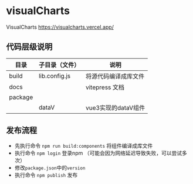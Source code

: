 # visualCharts

VisualCharts https://visualcharts.vercel.app/

## 代码层级说明

| 目录      | 子目录（文件）       | 说明             |
|---------|---------------|----------------|
| build   | lib.config.js | 将源代码编译成库文件     |
| docs    |               | vitepress 文档   |
| package |               |                |
|         | dataV         | vue3实现的dataV组件 |

## 发布流程

- 先执行命令 `npm run build:components` 将组件编译成库文件
- 执行命令 `npm login` 登录npm （可能会因为网络延迟导致失败，可以尝试多次）
- 修改`package.json`中的`version`
- 执行命令 `npm publish` 发布